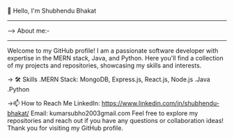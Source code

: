 👋 Hello, I'm Shubhendu Bhakat
______________________________________________________________________________________________________________________________________________________________________________
--> About me:-
______________________________________________________________________________________________________________________________________________________________________________
Welcome to my GitHub profile! I am a passionate software developer with expertise in the MERN stack, Java, and Python. Here you'll find a collection of my projects and repositories, showcasing my skills and interests.

-> 🛠️ Skills
.MERN Stack: MongoDB, Express.js, React.js, Node.js
.Java
.Python

->📫 How to Reach Me
LinkedIn: https://www.linkedin.com/in/shubhendu-bhakat/
Email: kumarsubho2003gmail.com
Feel free to explore my repositories and reach out if you have any questions or collaboration ideas! Thank you for visiting my GitHub profile.

<!---
Shubhendu-bhakat/Shubhendu-bhakat is a ✨ special ✨ repository because its `README.md` (this file) appears on your GitHub profile.
You can click the Preview link to take a look at your changes.
--->
